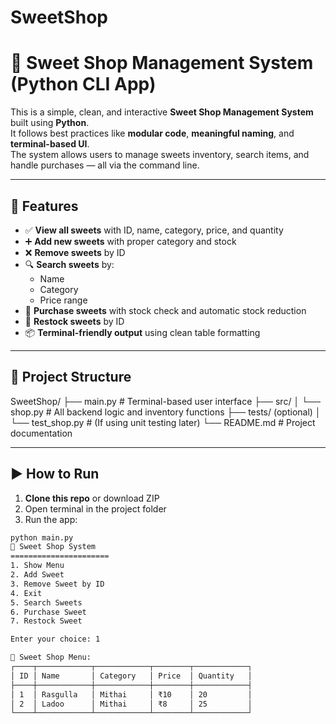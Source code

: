 # SweetShop
# 🍬 Sweet Shop Management System (Python CLI App)

This is a simple, clean, and interactive **Sweet Shop Management System** built using **Python**.  
It follows best practices like **modular code**, **meaningful naming**, and **terminal-based UI**.  
The system allows users to manage sweets inventory, search items, and handle purchases — all via the command line.

---

## 🔧 Features

- ✅ **View all sweets** with ID, name, category, price, and quantity
- ➕ **Add new sweets** with proper category and stock
- ❌ **Remove sweets** by ID
- 🔍 **Search sweets** by:
  - Name
  - Category
  - Price range
- 🛒 **Purchase sweets** with stock check and automatic stock reduction
- 🔁 **Restock sweets** by ID
- 📦 **Terminal-friendly output** using clean table formatting

---

## 📂 Project Structure
SweetShop/
├── main.py # Terminal-based user interface
├── src/
│ └── shop.py # All backend logic and inventory functions
├── tests/ (optional)
│ └── test_shop.py # (If using unit testing later)
└── README.md # Project documentation

---

## ▶️ How to Run

1. **Clone this repo** or download ZIP  
2. Open terminal in the project folder  
3. Run the app:

```bash
python main.py
🍬 Sweet Shop System
======================
1. Show Menu
2. Add Sweet
3. Remove Sweet by ID
4. Exit
5. Search Sweets
6. Purchase Sweet
7. Restock Sweet

Enter your choice: 1

🧁 Sweet Shop Menu:
┌────┬────────────┬────────────┬────────┬────────────┐
│ ID │ Name       │ Category   │ Price  │ Quantity   │
├────┼────────────┼────────────┼────────┼────────────┤
│ 1  │ Rasgulla   │ Mithai     │ ₹10    │ 20         │
│ 2  │ Ladoo      │ Mithai     │ ₹8     │ 25         │
└────┴────────────┴────────────┴────────┴────────────┘
